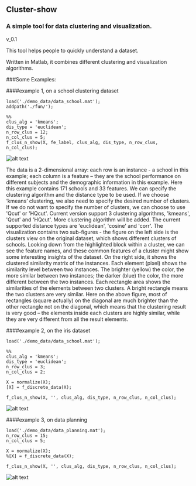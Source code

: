 ## Cluster-show
### A simple tool for data clustering and visualization.
v_0.1

This tool helps people to quickly understand a dataset. 

Written in Matlab, it combines different clustering and visualization algorithms. 

###Some Examples:

####example 1, on a school clustering dataset
```
load('./demo_data/data_school.mat');
addpath('./fun/');
 
%%
clus_alg = 'kmeans';
dis_type = 'euclidean';
n_row_clus = 12;
n_col_clus = 5;
f_clus_n_show(X, fe_label, clus_alg, dis_type, n_row_clus, n_col_clus);

```

![alt text](https://github.com/gozhen/clust_show/blob/master/fig/eg1.png "")

The data is a 2-dimensional array: each row is an instance - a school in this example; each column is a feature – they are the school performance on different subjects and the demographic information in this example. Here this example contains 171 schools and 33 features.
We can specify the clustering algorithm and the distance type to be used. If we choose ‘kmeans’ clustering, we also need to specify the desired number of clusters. If we do not want to specify the number of clusters, we can choose to use 'Qcut' or 'HQcut'. Current version support 3 clustering algorithms, 'kmeans', 'Qcut' and 'HQcut'. More clustering algorithm will be added. The current supported distance types are 'euclidean', 'cosine' and 'corr'.
The visualization contains two sub-figures - the figure on the left side is the clusters view on the original dataset, which shows different clusters of schools. Looking down from the highlighted block within a cluster, we can see the feature names, and these common features of a cluster might show some interesting insights of the dataset. On the right side, it shows the clustered similarity matrix of the instances. Each element (pixel) shows the similarity level between two instances. The brighter (yellow) the color, the more similar between two instances; the darker (blue) the color, the more different between the two instances. Each rectangle area shows the similarities of the elements between two clusters. A bright rectangle means the two clusters are very similar. Here on the above figure, most of rectangles (square actually) on the diagonal are much brighter than the other rectangle not on the diagonal,  which means that the clustering result is very good – the elements inside each clusters are highly similar, while they are very different from all the result elements. 


####example 2, on the iris dataset

```
load('./demo_data/data_school.mat');
 
%%
clus_alg = 'kmeans';
dis_type = 'euclidean';
n_row_clus = 3;
n_col_clus = 2;
 
X = normalize(X);
[X] = f_discrete_data(X);
 
f_clus_n_show(X, '', clus_alg, dis_type, n_row_clus, n_col_clus);

```

![alt text](https://github.com/gozhen/clust_show/blob/master/fig/eg2.png "")


####example 3, on data planning

```
load('./demo_data/data_planning.mat');
n_row_clus = 15;
n_col_clus = 5;
 
X = normalize(X);
%[X] = f_discrete_data(X);
 
f_clus_n_show(X, '', clus_alg, dis_type, n_row_clus, n_col_clus);
```

![alt text](https://github.com/gozhen/clust_show/blob/master/fig/eg3.png "")









